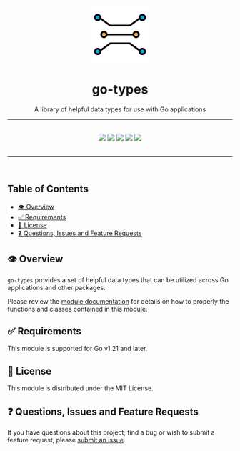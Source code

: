 <div align="center">
  <img width="128" src="./logo.png" alt="generic logo" />
  <h1>go-types</h1>
  <p>A library of helpful data types for use with Go applications</p>
  <hr />
  <br />
  <a href="https://pkg.go.dev/go.innotegrity.dev/types" target="_blank"><img src="https://img.shields.io/badge/go-reference-2a7d98?style=for-the-badge" /></a>
  <a href="https://goreportcard.com/report/go.innotegrity.dev/types" target="_blank"><img src="https://goreportcard.com/badge/go.innotegrity.dev/types?style=for-the-badge" /></a>
  <a href="#"><img src="https://img.shields.io/badge/stability-alpha-pink?style=for-the-badge" /></a>
  <a href="https://en.wikipedia.org/wiki/MIT_License" target="_blank"><img src="https://img.shields.io/badge/license-MIT-maroon?style=for-the-badge" /></a>
  <a href="#"><img src="https://img.shields.io/badge/support-community-purple?style=for-the-badge" /></a>
</div>
<br />
<hr />
<br />

<!-- omit in toc -->
## Table of Contents

- [👁️ Overview](#️-overview)
- [✅ Requirements](#-requirements)
- [📃 License](#-license)
- [❓ Questions, Issues and Feature Requests](#-questions-issues-and-feature-requests)

## 👁️ Overview

`go-types` provides a set of helpful data types that can be utilized across Go applications and other packages.

Please review the [module documentation](https://pkg.go.dev/go.innotegrity.dev/types) for details on how to properly the functions and classes contained in this module.

## ✅ Requirements

This module is supported for Go v1.21 and later.

## 📃 License

This module is distributed under the MIT License.

## ❓ Questions, Issues and Feature Requests

If you have questions about this project, find a bug or wish to submit a feature request, please [submit an issue](https://github.com/innotegrity/go-types/issues).
